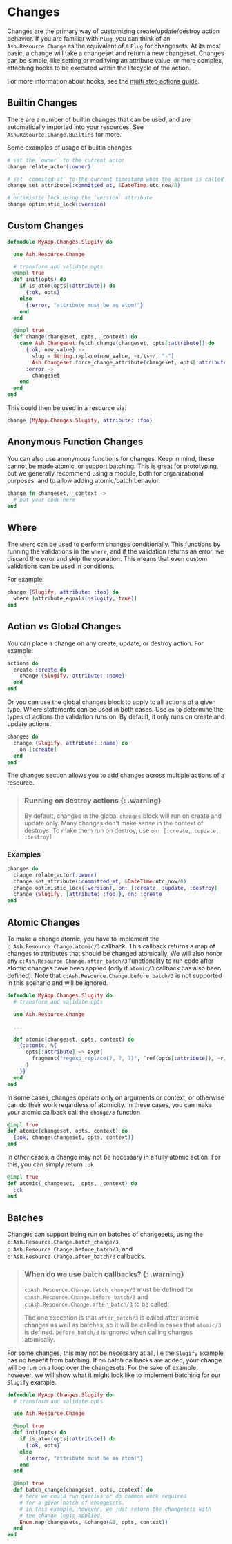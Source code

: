 # Changes

Changes are the primary way of customizing create/update/destroy action behavior. If you are familiar with `Plug`, you can think of an `Ash.Resource.Change` as the equivalent of a `Plug` for changesets. At its most basic, a change will take a changeset and return a new changeset. Changes can be simple, like setting or modifying an attribute value, or more complex, attaching hooks to be executed within the lifecycle of the action.

For more information about hooks, see the [multi step actions guide](/documentation/topics/advanced/multi-step-actions.md).

## Builtin Changes

There are a number of builtin changes that can be used, and are automatically imported into your resources. See `Ash.Resource.Change.Builtins` for more.

Some examples of usage of builtin changes

```elixir
# set the `owner` to the current actor
change relate_actor(:owner)

# set `commited_at` to the current timestamp when the action is called
change set_attribute(:committed_at, &DateTime.utc_now/0)

# optimistic lock using the `version` attribute
change optimistic_lock(:version)
```

## Custom Changes

```elixir
defmodule MyApp.Changes.Slugify do

  use Ash.Resource.Change

  # transform and validate opts
  @impl true
  def init(opts) do
    if is_atom(opts[:attribute]) do
      {:ok, opts}
    else
      {:error, "attribute must be an atom!"}
    end
  end

  @impl true
  def change(changeset, opts, _context) do
    case Ash.Changeset.fetch_change(changeset, opts[:attribute]) do
      {:ok, new_value} ->
        slug = String.replace(new_value, ~r/\s+/, "-")
        Ash.Changeset.force_change_attribute(changeset, opts[:attribute], slug)
      :error ->
        changeset
    end
  end
end
```

This could then be used in a resource via:

```elixir
change {MyApp.Changes.Slugify, attribute: :foo}
```

## Anonymous Function Changes

You can also use anonymous functions for changes. Keep in mind, these cannot be made atomic, or support batching. This is great for prototyping, but we generally recommend using a module, both for organizational purposes, and to allow adding atomic/batch behavior.

```elixir
change fn changeset, _context ->
  # put your code here
end
```

## Where

The `where` can be used to perform changes conditionally. This functions by running the validations in the `where`, and if the validation returns an error, we discard the error and skip the operation. This means that even custom validations can be used in conditions.

For example:

```elixir
change {Slugify, attribute: :foo} do
  where [attribute_equals(:slugify, true)]
end
```

## Action vs Global Changes

You can place a change on any create, update, or destroy action. For example:

```elixir
actions do
  create :create do
    change {Slugify, attribute: :name}
  end
end
```

Or you can use the global changes block to apply to all actions of a given type. Where statements can be used in both cases. Use `on` to determine the types of actions the validation runs on. By default, it only runs on create and update actions.

```elixir
changes do
  change {Slugify, attribute: :name} do
    on [:create]
  end
end
```

The changes section allows you to add changes across multiple actions of a resource.

> ### Running on destroy actions {: .warning}
>
> By default, changes in the global `changes` block will run on create and update only. Many changes don't make sense in the context of destroys. To make them run on destroy, use `on: [:create, :update, :destroy]`

### Examples

```elixir
changes do
  change relate_actor(:owner)
  change set_attribute(:committed_at, &DateTime.utc_now/0)
  change optimistic_lock(:version), on: [:create, :update, :destroy]
  change {Slugify, [attribute: :foo]}, on: :create
end
```

## Atomic Changes

To make a change atomic, you have to implement the `c:Ash.Resource.Change.atomic/3` callback. This callback returns a map of changes to attributes that should be changed atomically. We will also honor any `c:Ash.Resource.Change.after_batch/3` functionality to run code after atomic changes have been applied (only if `atomic/3` callback has also been defined). Note that `c:Ash.Resource.Change.before_batch/3` is not supported in this scenario and will be ignored.

```elixir
defmodule MyApp.Changes.Slugify do
  # transform and validate opts

  use Ash.Resource.Change

  ...

  def atomic(changeset, opts, context) do
    {:atomic, %{
      opts[:attribute] => expr(
        fragment("regexp_replace(?, ?, ?)", ^ref(opts[:attribute]), ~r/\s+/, "-")
      )
    }}
  end
end
```

In some cases, changes operate only on arguments or context, or otherwise can do their work regardless of atomicity. In these cases, you can make your atomic callback call the `change/3` function

```elixir
@impl true
def atomic(changeset, opts, context) do
  {:ok, change(changeset, opts, context)}
end
```

In other cases, a change may not be necessary in a fully atomic action. For this, you can simply return `:ok`

```elixir
@impl true
def atomic(_changeset, _opts, _context) do
  :ok
end
```

## Batches

Changes can support being run on batches of changesets, using the `c:Ash.Resource.Change.batch_change/3`, `c:Ash.Resource.Change.before_batch/3`, and `c:Ash.Resource.Change.after_batch/3` callbacks.

> ### When do we use batch callbacks? {: .warning}
>
> `c:Ash.Resource.Change.batch_change/3` must be defined for `c:Ash.Resource.Change.before_batch/3` and `c:Ash.Resource.Change.after_batch/3` to be called!
>
> The one exception is that `after_batch/3` is called after atomic changes as well as batches, so it will be called in cases that `atomic/3` is defined. `before_batch/3` is ignored when calling changes atomically.

For some changes, this may not be necessary at all, i.e the `Slugify` example has no benefit from batching. If no batch callbacks are added, your change will be run on a loop over the changesets. For the sake of example, however, we will show what it might look like to implement batching for our `Slugify` example.

```elixir
defmodule MyApp.Changes.Slugify do
  # transform and validate opts

  use Ash.Resource.Change

  @impl true
  def init(opts) do
    if is_atom(opts[:attribute]) do
      {:ok, opts}
    else
      {:error, "attribute must be an atom!"}
    end
  end

  @impl true
  def batch_change(changeset, opts, context) do
    # here we could run queries or do common work required
    # for a given batch of changesets.
    # in this example, however, we just return the changesets with
    # the change logic applied.
    Enum.map(changesets, &change(&1, opts, context))
  end
end
```
